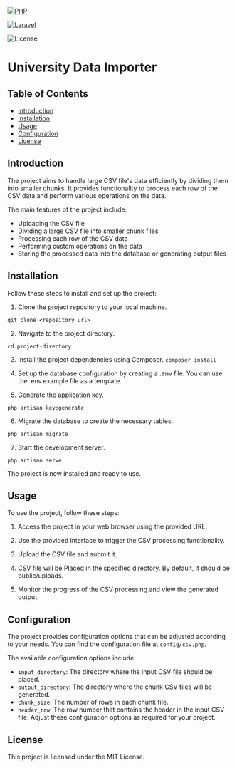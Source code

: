 [![PHP](https://img.shields.io/badge/PHP-8.2.2-blue)](https://www.php.net/)

[![Laravel](https://img.shields.io/badge/Laravel-10.1.13-red)](https://laravel.com/) 

![License](https://img.shields.io/badge/License-MIT-blue)

# University Data Importer

## Table of Contents

- [Introduction](#introduction)
- [Installation](#installation)
- [Usage](#usage)
- [Configuration](#configuration)
- [License](#license)

## Introduction

The project aims to handle large CSV file's data efficiently by dividing them into smaller chunks. It provides functionality to process each row of the CSV data and perform various operations on the data.

The main features of the project include:

* Uploading the CSV file
* Dividing a large CSV file into smaller chunk files
* Processing each row of the CSV data
* Performing custom operations on the data
* Storing the processed data into the database or generating output files
## Installation

Follow these steps to install and set up the project:

1. Clone the project repository to your local machine.

`git clone <repository_url>`

2. Navigate to the project directory.

`cd project-directory`

3. Install the project dependencies using Composer.
`composer install`

4. Set up the database configuration by creating a .env file. You can use the .env.example file as a template.

5. Generate the application key.

`php artisan key:generate`

6. Migrate the database to create the necessary tables.

`php artisan migrate`

7. Start the development server.

`php artisan serve`

The project is now installed and ready to use.


## Usage

To use the project, follow these steps:

1. Access the project in your web browser using the provided URL.

2. Use the provided interface to trigger the CSV processing functionality.

3. Upload the CSV file and submit it.

4. CSV file will be Placed in the specified directory. By default, it should be public/uploads.


5. Monitor the progress of the CSV processing and view the generated output.

## Configuration

The project provides configuration options that can be adjusted according to your needs. You can find the configuration file at `config/csv.php`.

The available configuration options include:

* `input_directory`: The directory where the input CSV file should be placed.
* `output_directory`: The directory where the chunk CSV files will be generated.
* `chunk_size`: The number of rows in each chunk file.
* `header_row`: The row number that contains the header in the input CSV file.
Adjust these configuration options as required for your project.

## License

This project is licensed under the MIT License.



